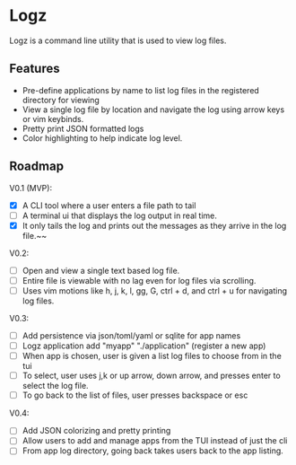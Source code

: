 # Logz
Logz is a command line utility that is used to view log files.

## Features
- Pre-define applications by name to list log files in the registered directory for viewing
- View a single log file by location and navigate the log using arrow keys or vim keybinds.
- Pretty print JSON formatted logs
- Color highlighting to help indicate log level.

## Roadmap

V0.1 (MVP):
- [x] A CLI tool where a user enters a file path to tail
- [ ] A terminal ui that displays the log output in real time.
- [x] It only tails the log and prints out the messages as they arrive in the log file.~~

V0.2:
- [ ] Open and view a single text based log file.
- [ ] Entire file is viewable with no lag even for log files via scrolling.
- [ ] Uses vim motions like h, j, k, l, gg, G, ctrl + d, and ctrl + u for navigating log files.

V0.3:
- [ ] Add persistence via json/toml/yaml or sqlite for app names
- [ ] Logz application add "myapp" "./application" (register a new app)
- [ ] When app is chosen, user is given a list log files to choose from in the tui
- [ ] To select, user uses j,k or up arrow, down arrow, and presses enter to select the log file.
- [ ] To go back to the list of files, user presses backspace or esc

V0.4:
- [ ] Add JSON colorizing and pretty printing
- [ ] Allow users to add and manage apps from the TUI instead of just the cli
- [ ] From app log directory, going back takes users back to the app listing.
